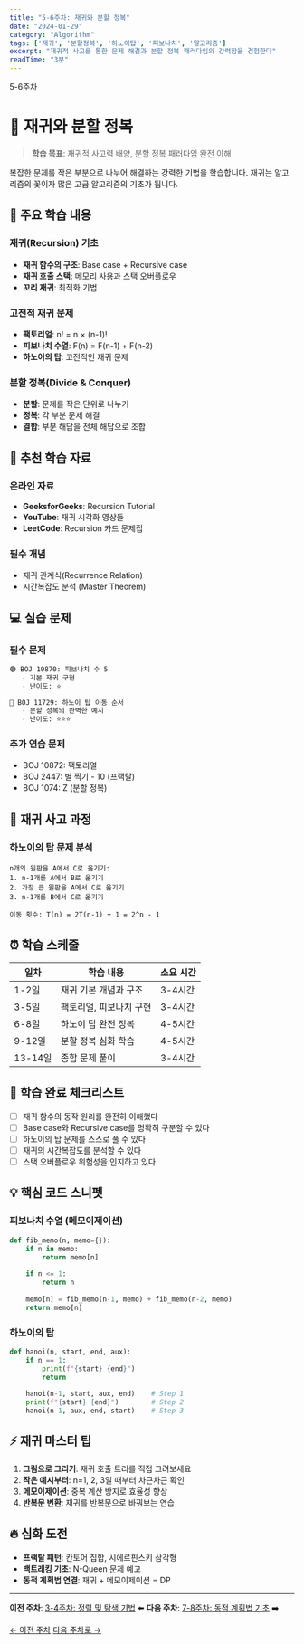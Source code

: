 ```yaml
---
title: "5-6주차: 재귀와 분할 정복"
date: "2024-01-29"
category: "Algorithm"
tags: ['재귀', '분할정복', '하노이탑', '피보나치', '알고리즘']
excerpt: "재귀적 사고를 통한 문제 해결과 분할 정복 패러다임의 강력함을 경험한다"
readTime: "3분"
---
```


<div class="week-badge">5-6주차</div>

# 🔄 재귀와 분할 정복

> **학습 목표**: 재귀적 사고력 배양, 분할 정복 패러다임 완전 이해

복잡한 문제를 작은 부분으로 나누어 해결하는 강력한 기법을 학습합니다. 재귀는 알고리즘의 꽃이자 많은 고급 알고리즘의 기초가 됩니다.

## 📖 주요 학습 내용

### 재귀(Recursion) 기초
- **재귀 함수의 구조**: Base case + Recursive case
- **재귀 호출 스택**: 메모리 사용과 스택 오버플로우
- **꼬리 재귀**: 최적화 기법

### 고전적 재귀 문제
- **팩토리얼**: n! = n × (n-1)!
- **피보나치 수열**: F(n) = F(n-1) + F(n-2)  
- **하노이의 탑**: 고전적인 재귀 문제

### 분할 정복(Divide & Conquer)
- **분할**: 문제를 작은 단위로 나누기
- **정복**: 각 부분 문제 해결
- **결합**: 부분 해답을 전체 해답으로 조합

## 🎯 추천 학습 자료

### 온라인 자료
- **GeeksforGeeks**: Recursion Tutorial
- **YouTube**: 재귀 시각화 영상들
- **LeetCode**: Recursion 카드 문제집

### 필수 개념
- 재귀 관계식(Recurrence Relation)
- 시간복잡도 분석 (Master Theorem)

## 💻 실습 문제

### 필수 문제
```markdown
🟢 BOJ 10870: 피보나치 수 5
   - 기본 재귀 구현
   - 난이도: ⭐

🔴 BOJ 11729: 하노이 탑 이동 순서
   - 분할 정복의 완벽한 예시
   - 난이도: ⭐⭐⭐
```

### 추가 연습 문제
- BOJ 10872: 팩토리얼
- BOJ 2447: 별 찍기 - 10 (프랙탈)
- BOJ 1074: Z (분할 정복)

## 🧠 재귀 사고 과정

### 하노이의 탑 문제 분석
```
n개의 원판을 A에서 C로 옮기기:
1. n-1개를 A에서 B로 옮기기
2. 가장 큰 원판을 A에서 C로 옮기기  
3. n-1개를 B에서 C로 옮기기

이동 횟수: T(n) = 2T(n-1) + 1 = 2^n - 1
```

## ⏰ 학습 스케줄

| 일차 | 학습 내용 | 소요 시간 |
|------|-----------|-----------|
| 1-2일 | 재귀 기본 개념과 구조 | 3-4시간 |
| 3-5일 | 팩토리얼, 피보나치 구현 | 3-4시간 |
| 6-8일 | 하노이 탑 완전 정복 | 4-5시간 |
| 9-12일 | 분할 정복 심화 학습 | 4-5시간 |
| 13-14일 | 종합 문제 풀이 | 3-4시간 |

## 🎉 학습 완료 체크리스트

- [ ] 재귀 함수의 동작 원리를 완전히 이해했다
- [ ] Base case와 Recursive case를 명확히 구분할 수 있다
- [ ] 하노이의 탑 문제를 스스로 풀 수 있다
- [ ] 재귀의 시간복잡도를 분석할 수 있다  
- [ ] 스택 오버플로우 위험성을 인지하고 있다

## 💡 핵심 코드 스니펫

### 피보나치 수열 (메모이제이션)
```python
def fib_memo(n, memo={}):
    if n in memo:
        return memo[n]
    
    if n <= 1:
        return n
    
    memo[n] = fib_memo(n-1, memo) + fib_memo(n-2, memo)
    return memo[n]
```

### 하노이의 탑
```python
def hanoi(n, start, end, aux):
    if n == 1:
        print(f"{start} {end}")
        return
    
    hanoi(n-1, start, aux, end)    # Step 1
    print(f"{start} {end}")        # Step 2  
    hanoi(n-1, aux, end, start)    # Step 3
```

## ⚡ 재귀 마스터 팁

1. **그림으로 그리기**: 재귀 호출 트리를 직접 그려보세요
2. **작은 예시부터**: n=1, 2, 3일 때부터 차근차근 확인
3. **메모이제이션**: 중복 계산 방지로 효율성 향상
4. **반복문 변환**: 재귀를 반복문으로 바꿔보는 연습

## 🔥 심화 도전

- **프랙탈 패턴**: 칸토어 집합, 시에르핀스키 삼각형
- **백트래킹 기초**: N-Queen 문제 예고
- **동적 계획법 연결**: 재귀 + 메모이제이션 = DP

---

**이전 주차**: [3-4주차: 정렬 및 탐색 기법](../week3-4) ⬅️
**다음 주차**: [7-8주차: 동적 계획법 기초](../week7-8) ➡️

<div class="text-center">
  <a href="../week3-4" class="btn-secondary">← 이전 주차</a>
  <a href="../week7-8" class="btn">다음 주차로 →</a>
</div>